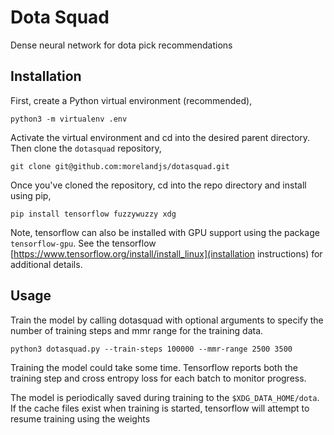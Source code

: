 # Dota Squad

Dense neural network for dota pick recommendations 

## Installation

First, create a Python virtual environment (recommended),
```
python3 -m virtualenv .env
```
Activate the virtual environment and cd into the desired parent directory. Then
clone the `dotasquad` repository,
```
git clone git@github.com:morelandjs/dotasquad.git
```
Once you've cloned the repository, cd into the repo directory and install using
pip,
```
pip install tensorflow fuzzywuzzy xdg
```

Note, tensorflow can also be installed with GPU support using the package `tensorflow-gpu`.
See the tensorflow [https://www.tensorflow.org/install/install_linux](installation instructions) for additional details.

## Usage

Train the model by calling dotasquad with optional arguments to specify the
number of training steps and mmr range for the training data.
```
python3 dotasquad.py --train-steps 100000 --mmr-range 2500 3500
```
Training the model could take some time. Tensorflow reports both the training step
and cross entropy loss for each batch to monitor progress.

The model is periodically saved during training to the `$XDG_DATA_HOME/dota`. If
the cache files exist when training is started, tensorflow will attempt to
resume training using the weights 
